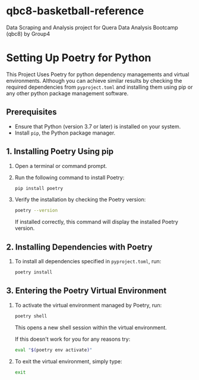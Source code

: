 # qbc8-basketball-reference
Data Scraping and Analysis project for Quera Data Analysis Bootcamp (qbc8) by Group4


# Setting Up Poetry for Python
This Project Uses Poetry for python dependency managements and virtual environments. Although you can achieve similar results by checking the required dependencies from `pyproject.toml` and installing them using pip or any other python package management software.

## Prerequisites

- Ensure that Python (version 3.7 or later) is installed on your system.
- Install `pip`, the Python package manager.

## 1. Installing Poetry Using pip

1. Open a terminal or command prompt.
2. Run the following command to install Poetry:

   ```bash
   pip install poetry
   ```

3. Verify the installation by checking the Poetry version:

   ```bash
   poetry --version
   ```

   If installed correctly, this command will display the installed Poetry version.

## 2. Installing Dependencies with Poetry

1. To install all dependencies specified in `pyproject.toml`, run:

   ```bash
   poetry install 
   ```

## 3. Entering the Poetry Virtual Environment

1. To activate the virtual environment managed by Poetry, run:

   ```bash
   poetry shell
   ```

   This opens a new shell session within the virtual environment.

   If this doesn't work for you for any reasons try:

   ```bash
   eval "$(poetry env activate)"
   ```

2. To exit the virtual environment, simply type:

   ```bash
   exit
   ```
